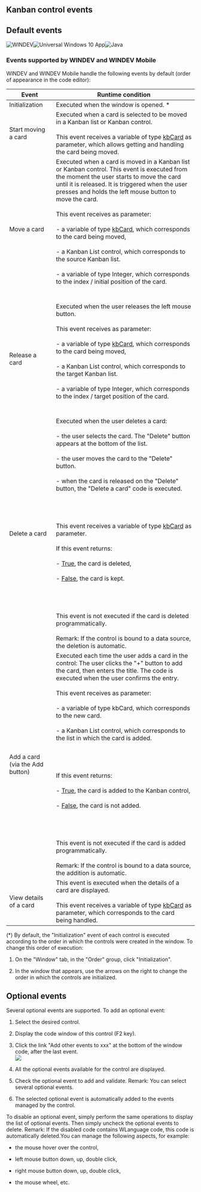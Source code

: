 
## Kanban control events
			

<a name="NOTE1"></a>
<a name="NOTE1_1"></a>


## Default events
<a name="default_events_ELTTEXTE000338"></a>
![WINDEV](https://doc.pcsoft.fr/ext/images/us/WD.png)![Universal Windows 10 App](https://doc.pcsoft.fr/ext/images/us/UNIVERSALAPP.png)![Java](https://doc.pcsoft.fr/ext/images/us/JAVA.png) 

### Events supported by WINDEV and WINDEV Mobile
<a name="events_supported_windev_and_windev_mobile_ELTPARAGRAPHE000011"></a>

WINDEV and WINDEV Mobile handle the following events by default (order of appearance in the code editor):


| Event | Runtime condition |
| --- | --- |
| Initialization | Executed when the window is opened. \* |
| Start moving a card | Executed when a card is selected to be moved in a Kanban list or Kanban control. <br><br>This event receives a variable of type [kbCard](../WDLang1/1410089167.md) as parameter, which allows getting and handling the card being moved. |
| Move a card | Executed when a card is moved in a Kanban list or Kanban control. This event is executed from the moment the user starts to move the card until it is released. It is triggered when the user presses and holds the left mouse button to move the card. <br><br>This event receives as parameter: <br><br>- a variable of type [kbCard](../WDLang1/1410089167.md), which corresponds to the card being moved,<br><br>- a Kanban List control, which corresponds to the source Kanban list. <br><br>- a variable of type Integer, which corresponds to the index / initial position of the card. <br><br><br> |
| Release a card | Executed when the user releases the left mouse button. <br><br>This event receives as parameter: <br><br>- a variable of type [kbCard](../WDLang1/1410089167.md), which corresponds to the card being moved,<br><br>- a Kanban List control, which corresponds to the target Kanban list. <br><br>- a variable of type Integer, which corresponds to the index / target position of the card. <br><br><br> |
| Delete a card | Executed when the user deletes a card: <br><br>- the user selects the card. The "Delete" button appears at the bottom of the list. <br><br>- the user moves the card to the "Delete" button. <br><br>- when the card is released on the "Delete" button, the "Delete a card" code is executed. <br><br><br><br><br>This event receives a variable of type [kbCard](../WDLang1/1410089167.md) as parameter. <br><br>If this event returns: <br><br>- <u><u><u><u>True</u></u></u></u>, the card is deleted, <br><br>- <u><u><u><u>False</u></u></u></u>, the card is kept.  <br><br><br><br><br>This event is not executed if the card is deleted programmatically. <br><br>Remark: If the control is bound to a data source, the deletion is automatic. |
| Add a card (via the Add button) | Executed each time the user adds a card in the control: The user clicks the "+" button to add the card, then enters the title. The code is executed when the user confirms the entry. <br><br>This event receives as parameter: <br><br>- a variable of type kbCard, which corresponds to the new card. <br><br>- a Kanban List control, which corresponds to the list in which the card is added. <br><br><br><br><br>If this event returns: <br><br>- <u><u><u><u>True</u></u></u></u>, the card is added to the Kanban control, <br><br>- <u><u><u><u>False</u></u></u></u>, the card is not added.  <br><br><br><br><br>This event is not executed if the card is added programmatically. <br><br>Remark: If the control is bound to a data source, the addition is automatic. |
| View details of a card | This event is executed when the details of a card are displayed. <br><br>This event receives a variable of type [kbCard](../WDLang1/1410089167.md) as parameter, which corresponds to the card being handled. |


(\*) By default, the "Initialization" event of each control is executed according to the order in which the controls were created in the window. To change this order of execution: 

1. On the "Window" tab, in the "Order" group, click "Initialization". 

2. In the window that appears, use the arrows on the right to change the order in which the controls are initialized.




<a name="NOTE2"></a>
<a name="NOTE2_1"></a>


## Optional events
<a name="optional_events_ELTTEXTE000368"></a>
Several optional events are supported.
To add an optional event:

1. Select the desired control.

2. Display the code window of this control (F2 key).

3. Click the link "Add other events to xxx" at the bottom of the window code, after the last event.  <br>![](https://doc.pcsoft.fr/en-US/images/image.awp?langid=3&name=Traitements_optionnels_WD_OK%20-%20HC%20N%B0001.gif)


4. All the optional events available for the control are displayed. 

5. Check the optional event to add and validate. 
	Remark: You can select several optional events. 

6. The selected optional event is automatically added to the events managed by the control.




To disable an optional event, simply perform the same operations to display the list of optional events. Then simply uncheck the optional events to delete. 
Remark: If the disabled code contains WLanguage code, this code is automatically deleted.You can manage the following aspects, for example:

- the mouse hover over the control,

- left mouse button down, up, double click,

- right mouse button down, up, double click, 

- the mouse wheel, etc.





